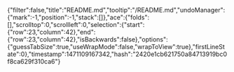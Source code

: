 {"filter":false,"title":"README.md","tooltip":"/README.md","undoManager":{"mark":-1,"position":-1,"stack":[]},"ace":{"folds":[],"scrolltop":0,"scrollleft":0,"selection":{"start":{"row":23,"column":42},"end":{"row":23,"column":42},"isBackwards":false},"options":{"guessTabSize":true,"useWrapMode":false,"wrapToView":true},"firstLineState":0},"timestamp":1471109167342,"hash":"2420e1cb621750a84713919bc0f8ca629f310ca6"}